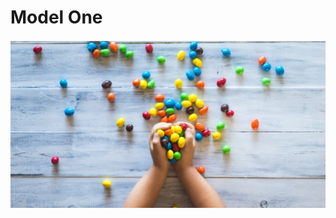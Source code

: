 <p align="center">
   <h1>Model One </h1>
</p>

<p align="center">
  <img src="https://github.com/AnandKhandekar/S2i-model/blob/main/img02.JPG" alt="front page image">
</p>
